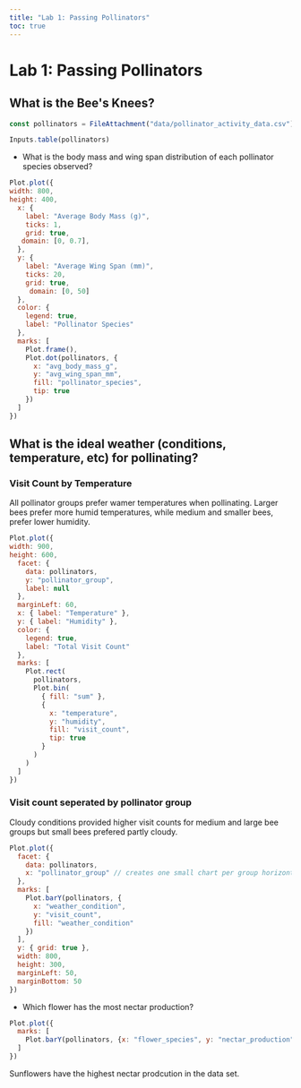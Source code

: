 ```yaml
---
title: "Lab 1: Passing Pollinators"
toc: true
---
```


# Lab 1: Passing Pollinators

## What is the Bee's Knees?

```js 
const pollinators = FileAttachment("data/pollinator_activity_data.csv").csv({Typed: true})
```

```js
Inputs.table(pollinators)
```

* What is the body mass and wing span distribution of each pollinator species observed?

```js 
Plot.plot({
width: 800,
height: 400,
  x: {
    label: "Average Body Mass (g)",
    ticks: 1,
    grid: true,
   domain: [0, 0.7],
  },
  y: {
    label: "Average Wing Span (mm)",
    ticks: 20,
    grid: true,
     domain: [0, 50]
  },
  color: {
    legend: true,
    label: "Pollinator Species"
  },
  marks: [
    Plot.frame(),
    Plot.dot(pollinators, {
      x: "avg_body_mass_g",
      y: "avg_wing_span_mm",
      fill: "pollinator_species",
      tip: true
    })
  ]
})
```

## What is the ideal weather (conditions, temperature, etc) for pollinating?

### Visit Count by Temperature
All pollinator groups prefer wamer temperatures when pollinating. Larger bees prefer more humid temperatures, while medium and smaller bees, prefer lower humidity. 
```js
Plot.plot({
width: 900,
height: 600,
  facet: {
    data: pollinators,
    y: "pollinator_group",
    label: null
  },
  marginLeft: 60,
  x: { label: "Temperature" },
  y: { label: "Humidity" },
  color: {
    legend: true,
    label: "Total Visit Count"
  },
  marks: [
    Plot.rect(
      pollinators,
      Plot.bin(
        { fill: "sum" },
        {
          x: "temperature",
          y: "humidity",
          fill: "visit_count",
          tip: true
        }
      )
    )
  ]
})
```
### Visit count seperated by pollinator group
Cloudy conditions provided higher visit counts for medium and large bee groups but small bees prefered partly cloudy.
```js
Plot.plot({
  facet: {
    data: pollinators,
    x: "pollinator_group" // creates one small chart per group horizontally
  },
  marks: [
    Plot.barY(pollinators, {
      x: "weather_condition",
      y: "visit_count",
      fill: "weather_condition"
    })
  ],
  y: { grid: true },
  width: 800,
  height: 300,
  marginLeft: 50,
  marginBottom: 50
})
```

* Which flower has the most nectar production?
```js
Plot.plot({
  marks: [
    Plot.barY(pollinators, {x: "flower_species", y: "nectar_production"})
  ]
})
```
Sunflowers have the highest nectar prodcution in the data set.